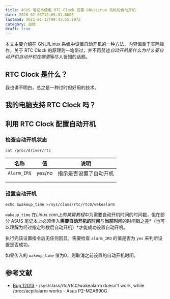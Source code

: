 ```yaml
---
title: ASUS 笔记本使用 RTC Clock 设置 GNU/Linux 系统的自动开机
date: 2020-02-03T12:05:31.000Z
lastmod: 2021-01-12T09:43:55.897Z
category: 运维
draft: true
---
```


本文主要介绍在 GNU/Linux 系统中设置自动开机的一种方法，内容偏重于实际操作，关于 RTC Clock 的原理则一笔带过，并不再赘述*自动开机是什么为什么要自动开机自动开机在哪里*等尽人皆知的话题。

## RTC Clock 是什么？

我也讲不明白，总之是一种过时但好用的技术。

## 我的电脑支持 RTC Clock 吗？

## 利用 RTC Clock 配置自动开机

### 检查自动开机状态

```shell
cat /proc/driver/rtc
```
| 名称 | 值 | 说明 |
|:----:|:----:|:----:|
|   `Alarm_IRQ`   |   yes/no   |    指示是否设置了自动开机  |
|      |      |      |
|      |      |      |

### 设置自动开机

```
echo $wakeup_time >/sys/class/rtc/rtc0/wakealarm
```

`wakeup_time` 在*Linux.com上的某篇教程*中为需要自动开机时间的时间戳，但在部分 ASUS 笔记本上必须传入**需要自动开机的时间**与**当前时间**的时间戳之差*（也可以理解为经过指定秒数后自动开机）*才能成功设置自动开机。

执行完该设置指令后无任何回显，需要检查 `alarm_IRQ` 的值是否为 `yes` 来判断设置是否成功。

如果传入的 `wakeup_time` 值为0，则取消之前设置的自动开机时间。

## 参考文献

- [Bug 12013](https://bugzilla.kernel.org/show_bug.cgi?id=12013#c38) - /sys/class/rtc/rtc0/wakealarm doesn't work, while /proc/acpi/alarm works - Asus P2-M2A690G
